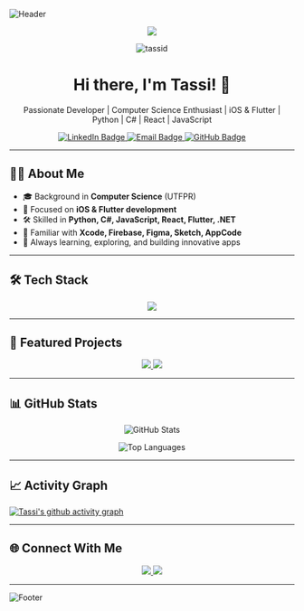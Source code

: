 <!-- Banner -->
![Header](https://capsule-render.vercel.app/api?type=waving&color=0e75b6&height=200&section=header&text=Tassi%20Anzolin&fontSize=50&fontColor=fff&animation=fadeIn&fontAlignY=35)

<!-- Overview Badge -->
<p align="center">
  <img src="https://img.shields.io/static/v1?label=Overview&message=tassid&color=f8efd4&style=for-the-badge&logo=GitHub">
</p>

<!-- Profile Views -->
<p align="center"> 
  <img src="https://komarev.com/ghpvc/?username=tassid&label=Profile%20views&color=0e75b6&style=flat" alt="tassid" /> 
</p>

<!-- Title -->
<h1 align="center">Hi there, I'm Tassi! 👋</h1>

<!-- Subtitle -->
<p align="center">
  Passionate Developer | Computer Science Enthusiast | iOS & Flutter | Python | C# | React | JavaScript
</p>

<!-- Badges -->
<p align="center">
  <a href="https://www.linkedin.com/in/tassianeanzolin/">
    <img src="https://img.shields.io/badge/LinkedIn-0077B5?style=for-the-badge&logo=linkedin&logoColor=white" alt="LinkedIn Badge"/>
  </a>
  <a href="mailto:tassianedev@gmail.com">
    <img src="https://img.shields.io/badge/Email-D14836?style=for-the-badge&logo=gmail&logoColor=white" alt="Email Badge"/>
  </a>
  <a href="https://github.com/tassid">
    <img src="https://img.shields.io/badge/GitHub-100000?style=for-the-badge&logo=github&logoColor=white" alt="GitHub Badge"/>
  </a>
</p>

---

## 👩‍💻 About Me

- 🎓 Background in **Computer Science** (UTFPR)  
- 📱 Focused on **iOS & Flutter development**  
- 🛠 Skilled in **Python, C#, JavaScript, React, Flutter, .NET**  
- 🎨 Familiar with **Xcode, Firebase, Figma, Sketch, AppCode**  
- 🌱 Always learning, exploring, and building innovative apps  

---

## 🛠 Tech Stack

<p align="center">
  <img src="https://skillicons.dev/icons?i=python,cs,flutter,react,js,dotnet,figma,firebase,apple" />
</p>

---

## 🚀 Featured Projects

<p align="center">
  <a href="https://github.com/tassid/project1">
    <img src="https://github-readme-stats.vercel.app/api/pin/?username=tassid&repo=project1&theme=radical" />
  </a>
  <a href="https://github.com/tassid/project2">
    <img src="https://github-readme-stats.vercel.app/api/pin/?username=tassid&repo=project2&theme=radical" />
  </a>
</p>

---

## 📊 GitHub Stats

<p align="center">
  <img src="https://github-readme-stats.vercel.app/api?username=tassid&show_icons=true&theme=radical" alt="GitHub Stats"/>
</p>

<p align="center">
  <img src="https://github-readme-stats.vercel.app/api/top-langs/?username=tassid&layout=compact&theme=radical" alt="Top Languages"/>
</p>

---

## 📈 Activity Graph

[![Tassi's github activity graph](https://github-readme-activity-graph.vercel.app/graph?username=tassid&bg_color=0d1117&color=ffffff&line=00bfff&point=00bfff&area=true&hide_border=true)](https://github.com/ashutosh00710/github-readme-activity-graph)

---

## 🌐 Connect With Me

<p align="center">
  <a href="https://www.linkedin.com/in/tassianeanzolin/">
    <img src="https://img.shields.io/badge/LinkedIn-0077B5?style=for-the-badge&logo=linkedin&logoColor=white"/>
  </a>
  <a href="mailto:tassianedev@gmail.com">
    <img src="https://img.shields.io/badge/Email-D14836?style=for-the-badge&logo=gmail&logoColor=white"/>
  </a>
</p>

---

<!-- Footer -->
![Footer](https://capsule-render.vercel.app/api?type=waving&color=0e75b6&height=120&section=footer)

